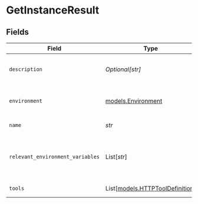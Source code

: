 # GetInstanceResult


## Fields

| Field                                                              | Type                                                               | Required                                                           | Description                                                        |
| ------------------------------------------------------------------ | ------------------------------------------------------------------ | ------------------------------------------------------------------ | ------------------------------------------------------------------ |
| `description`                                                      | *Optional[str]*                                                    | :heavy_minus_sign:                                                 | The description of the toolset                                     |
| `environment`                                                      | [models.Environment](../models/environment.md)                     | :heavy_check_mark:                                                 | Model representing an environment                                  |
| `name`                                                             | *str*                                                              | :heavy_check_mark:                                                 | The name of the toolset                                            |
| `relevant_environment_variables`                                   | List[*str*]                                                        | :heavy_minus_sign:                                                 | The environment variables that are relevant to the toolset         |
| `tools`                                                            | List[[models.HTTPToolDefinition](../models/httptooldefinition.md)] | :heavy_check_mark:                                                 | The list of tools                                                  |